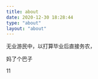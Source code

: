 ```yaml
---
title: about
date: 2020-12-30 18:28:44
type: "about" 
layout: "about" 
---
```

无业游民中，以打算毕业后直接务农，

妈了个巴子



11
